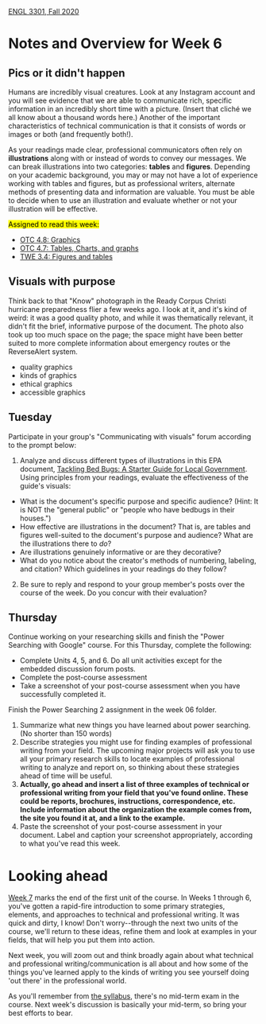 [ENGL 3301, Fall 2020](../calendar.html)
# Notes and Overview for Week 6

## Pics or it didn't happen
Humans are incredibly visual creatures. Look at any Instagram account and you will see evidence that we are able to communicate rich, specific information in an incredibly short time with a picture. (Insert that cliché we all know about a thousand words here.) Another of the important characteristics of technical communication is that it consists of words or images or both (and frequently both!).

As your readings made clear, professional communicators often rely on  **illustrations**  along with or instead of words to convey our messages. We can break illustrations into two categories:  **tables**  and  **figures**. Depending on your academic background, you may or may not have a lot of experience working with tables and figures, but as professional writers, alternate methods of presenting data and information are valuable. You must be able to decide when to use an illustration and evaluate whether or not your illustration will be effective.

<mark>Assigned to read this week:</mark>
 - [OTC 4.8: Graphics](https://alg.manifoldapp.org/read/open-technical-communication/section/d03f3bce-d354-4976-b0cd-63a1476416c2)
 - [OTC 4.7: Tables, Charts, and graphs](https://alg.manifoldapp.org/read/open-technical-communication/section/b1ca4069-52c9-49bb-9e47-510858d4e6f3)
 - [TWE 3.4: Figures and tables](https://pressbooks.bccampus.ca/technicalwriting/chapter/figurestables/)

## Visuals with purpose

Think back to that "Know" photograph in the Ready Corpus Christi hurricane preparedness flier a few weeks ago. I look at it, and it's kind of weird: it was a good quality photo, and while it was thematically relevant, it didn't fit the brief, informative purpose of the document. The photo also took up too much space on the page; the space might have been better suited to more complete information about emergency routes or the ReverseAlert system.

- quality graphics
- kinds of graphics
- ethical graphics
- accessible graphics

## Tuesday

Participate in your group's "Communicating with visuals" forum according to the prompt below:

1. Analyze and discuss different types of illustrations in this EPA document, [Tackling Bed Bugs: A Starter Guide for Local Government](http://npic.orst.edu/pest/bedbug/tacklingbbstarterguide.pdf). Using principles from your readings, evaluate the effectiveness of the guide's visuals:
  - What is the document's specific purpose and specific audience? (Hint: It is NOT the "general public" or "people who have bedbugs in their houses.")
  - How effective are illustrations in the document? That is, are tables and figures well-suited to the document's purpose and audience? What are the illustrations there to *do*?
  - Are illustrations genuinely informative or are they decorative?
  - What do you notice about the creator's methods of numbering, labeling, and citation? Which guidelines in your readings do they follow?

2. Be sure to reply and respond to your group member's posts over the course of the week. Do you concur with their evaluation?

## Thursday

Continue working on your researching skills and finish the "Power Searching with Google" course. For this Thursday, complete the following:
 - Complete Units 4, 5, and 6. Do all unit activities except for the embedded discussion forum posts.
 - Complete the post-course assessment
 - Take a screenshot of your post-course assessment when you have successfully completed it.

Finish the Power Searching 2 assignment in the week 06 folder.
  1. Summarize what new things you have learned about power searching. (No shorter than 150 words)
  3. Describe strategies you might use for finding examples of professional writing from your field. The upcoming major projects will ask you to use all your primary research skills to locate examples of professional writing to analyze and report on, so thinking about these strategies ahead of time will be useful.
  3. **Actually, go ahead and insert a list of three examples of technical or professional writing from your field that you've found online. These could be reports, brochures, instructions, correspondence, etc. Include information about the organization the example comes from, the site you found it at, and a link to the example.**
  4. Paste the screenshot of your post-course assessment in your document. Label and caption your screenshot appropriately, according to what you've read this week.

# Looking ahead

[Week 7](week-07-notes) marks the end of the first unit of the course. In Weeks 1 through 6, you've gotten a rapid-fire introduction to some primary strategies, elements, and approaches to technical and professional writing. It was quick and dirty, I know! Don't worry--through the next two units of the course, we'll return to these ideas, refine them and look at examples in your fields, that will help you put them into action.

Next week, you will zoom out and think broadly again about what technical and professional writing/communication is all about and how some of the things you've learned apply to the kinds of writing you see yourself doing 'out there' in the professional world.

As you'll remember from [the syllabus](../index.html), there's no mid-term exam in the course. Next week's discussion is basically your mid-term, so bring your best efforts to bear.
